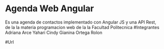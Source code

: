 # Agenda Web Angular
Es una agenda de contactos implementado con Angular JS y una API Rest, de la la materia programacion web de la la Facultad Politecnica
#Integrantes
Adriana Arce Yahari
Cindy Gianina Ortega Rolon

#Url

